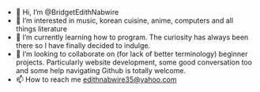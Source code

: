 - 👋 Hi, I’m @BridgetEdithNabwire
- 👀 I’m interested in music, korean cuisine, anime, computers and all things literature
- 🌱 I’m currently learning how to program. The curiosity has always been there so I have finally decided to indulge.
- 💞️ I’m looking to collaborate on (for lack of better terminology) beginner projects. Particularly website development, some good conversation too and some help navigating Github is totally welcome.
- 📫 How to reach me edithnabwire35@yahoo.com

<!---
BridgetEdithNabwire/BridgetEdithNabwire is a ✨ special ✨ repository because its `README.md` (this file) appears on your GitHub profile.
You can click the Preview link to take a look at your changes.
--->
